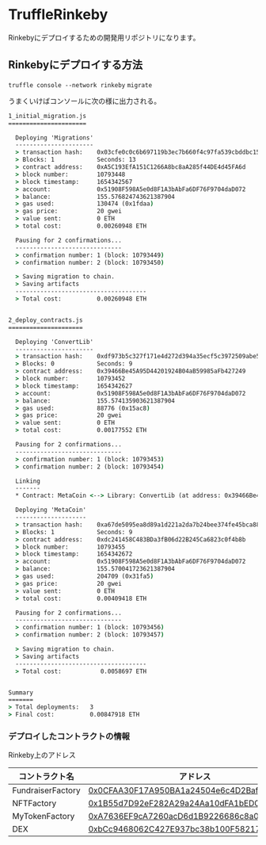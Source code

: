 # TruffleRinkeby
Rinkebyにデプロイするための開発用リポジトリになります。

## Rinkebyにデプロイする方法

 `truffle console --network rinkeby`
 `migrate`

 うまくいけばコンソールに次の様に出力される。

 ```cmd
 1_initial_migration.js
======================

   Deploying 'Migrations'
   ----------------------
   > transaction hash:    0x03cfe0c0c6b697119b3ec7b660f4c97fa539cbddbc1530482d00524443e33f34
   > Blocks: 1            Seconds: 13
   > contract address:    0xA5C193EfA151C1266A8bc8aA285f44DE4d45FA6d
   > block number:        10793448
   > block timestamp:     1654342567
   > account:             0x51908F598A5e0d8F1A3bAbFa6DF76F9704daD072
   > balance:             155.576824743621387904
   > gas used:            130474 (0x1fdaa)
   > gas price:           20 gwei
   > value sent:          0 ETH
   > total cost:          0.00260948 ETH

   Pausing for 2 confirmations...
   ------------------------------
   > confirmation number: 1 (block: 10793449)
   > confirmation number: 2 (block: 10793450)

   > Saving migration to chain.
   > Saving artifacts
   -------------------------------------
   > Total cost:          0.00260948 ETH


2_deploy_contracts.js
=====================

   Deploying 'ConvertLib'
   ----------------------
   > transaction hash:    0xdf973b5c327f171e4d272d394a35ecf5c3972509abe5666b3394c348b32300d3
   > Blocks: 0            Seconds: 9
   > contract address:    0x39466Be45A95D44201924B04aB59985aFb427249
   > block number:        10793452
   > block timestamp:     1654342627
   > account:             0x51908F598A5e0d8F1A3bAbFa6DF76F9704daD072
   > balance:             155.574135903621387904
   > gas used:            88776 (0x15ac8)
   > gas price:           20 gwei
   > value sent:          0 ETH
   > total cost:          0.00177552 ETH

   Pausing for 2 confirmations...
   ------------------------------
   > confirmation number: 1 (block: 10793453)
   > confirmation number: 2 (block: 10793454)

   Linking
   -------
   * Contract: MetaCoin <--> Library: ConvertLib (at address: 0x39466Be45A95D44201924B04aB59985aFb427249)

   Deploying 'MetaCoin'
   --------------------
   > transaction hash:    0xa67de5095ea8d89a1d221a2da7b24bee374fe45bca88e16e1332fef008a39ec5
   > Blocks: 1            Seconds: 9
   > contract address:    0xdc241458C483BDa3fB06d22B245Ca6823c0f4b8b
   > block number:        10793455
   > block timestamp:     1654342672
   > account:             0x51908F598A5e0d8F1A3bAbFa6DF76F9704daD072
   > balance:             155.570041723621387904
   > gas used:            204709 (0x31fa5)
   > gas price:           20 gwei
   > value sent:          0 ETH
   > total cost:          0.00409418 ETH

   Pausing for 2 confirmations...
   ------------------------------
   > confirmation number: 1 (block: 10793456)
   > confirmation number: 2 (block: 10793457)

   > Saving migration to chain.
   > Saving artifacts
   -------------------------------------
   > Total cost:           0.0058697 ETH


Summary
=======
> Total deployments:   3
> Final cost:          0.00847918 ETH
 ```

### デプロイしたコントラクトの情報

Rinkeby上のアドレス

|コントラクト名|アドレス|
|----|-----|
|FundraiserFactory|<a href="https://rinkeby.etherscan.io/address/0x0CFAA30F17A950BA1a24504e6c4D2BafCBdB32bf">0x0CFAA30F17A950BA1a24504e6c4D2BafCBdB32bf</a>|
|NFTFactory|<a href="https://rinkeby.etherscan.io/address/0x1B55d7D92eF282A29a24Aa10dFA1bED0aBAd681a">0x1B55d7D92eF282A29a24Aa10dFA1bED0aBAd681a</a>|
|MyTokenFactory|<a href="https://rinkeby.etherscan.io/address/0xA7636EF9cA7260acD6d1B9226686c8a06cC55EaE">0xA7636EF9cA7260acD6d1B9226686c8a06cC55EaE</a>|
|DEX|<a href="https://etherscan.io/address/0xbCc9468062C427E937bc38b100F5821728223068">0xbCc9468062C427E937bc38b100F5821728223068</a>|